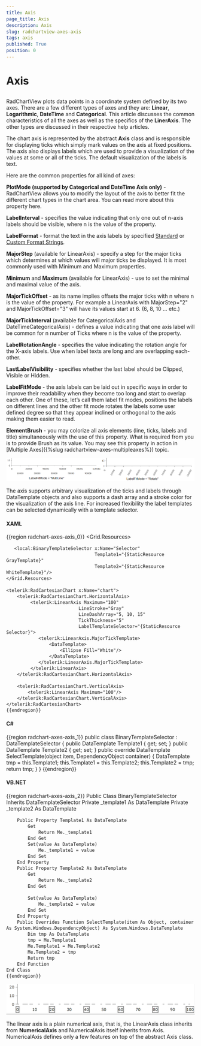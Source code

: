 ```yaml
---
title: Axis
page_title: Axis
description: Axis
slug: radchartview-axes-axis
tags: axis
published: True
position: 0
---
```


# Axis



## 

RadChartView plots data points in a coordinate system defined by its two axes. There are a few different types of axes and they are: __Linear__, __Logarithmic__, __DateTime__ and __Categorical__. This article discusses the common characteristics of all the axes as well as the specifics of the __LinerAxis__. The other types are discussed in their respective help articles.
        

The chart axis is represented by the abstract __Axis__ class and is responsible for displaying ticks which simply mark values on the axis at fixed positions. The axis also displays labels which are used to provide a visualization of the values at some or all of the ticks. The default visualization of the labels is text.
        

Here are the common properties for all kind of axes:
        

__PlotMode (supported by Categorical and DateTime Axis only)__ - RadChartView allows you to modify the layout of the axis to better fit the different chart types in the chart area. You can read more about this property here.
        

__LabelInterval__ - specifies the value indicating that only one out of n-axis labels should be visible, where n is the value of the property.
        

__LabelFormat__ - format the text in the axis labels by specified [ Standard](http://msdn.microsoft.com/en-us/library/az4se3k1.aspx) or [ Custom Format Strings](http://msdn.microsoft.com/en-us/library/8kb3ddd4.aspx).
        

__MajorStep__ (available for LinearAxis) - specify a step for the major ticks which determines at which values will major ticks be displayed. It is most commonly used with Minimum and Maximum properties.
        

__Minimum__ and __Maximum__ (available for LinearAxis) - use to set the minimal and maximal value of the axis.

__MajorTickOffset__ - as its name implies offsets the major ticks with n where n is the value of the property. For example a LinearAxis with MajorStep="2" and MajorTickOffset="3" will have its values start at 6. (6, 8, 10 ... etc.)
        

__MajorTickInterval__ (available for CategoricalAxis and DateTimeCategoricalAxis) - defines a value indicating that one axis label will be common for n number of Ticks where n is the value of the property.
        

__LabelRotationAngle__ -  specifies the value indicating the rotation angle for the X-axis labels. Use when label texts are long and are overlapping each-other.
        

__LastLabelVisibility__ - specifies whether the last label should be Clipped, Visible or Hidden.
        

__LabelFitMode__ - the axis labels can be laid out in specific ways in order to improve their readability when they become too long and start to overlap each other. One of these, let’s call them label fit modes, positions the labels on different lines and the other fit mode rotates the labels some user defined degree so that they appear inclined or orthogonal to the axis making them easier to read.
        

__ElementBrush__ - you may colorize all axis elements (line, ticks, labels and title) simultaneously with the use of this property. What is required from you is to provide Brush as its value. You may see this property in action in [Multiple Axes]({%slug radchartview-axes-multipleaxes%}) topic.

![](images/radchartview-chart_axes_labelfitmode.png)

The axis supports arbitrary visualization of the ticks and labels through DataTemplate objects and also supports a dash array and a stroke color for the visualization of the axis line. For increased flexibility the label templates can be selected dynamically with a template selector.
        

#### __XAML__

{{region radchart-axes-axis_0}}
	<Grid.Resources>
	   <DataTemplate x:Key="GrayTemplate">
	       <Border BorderThickness="2"
	               BorderBrush="Gray">
	           <TextBlock Text="{Binding}"/>
	       </Border>
	   </DataTemplate>
	   <DataTemplate x:Key="WhiteTemplate">
	       <Border BorderThickness="2"
	               BorderBrush="White">
	           <TextBlock Text="{Binding}"/>
	       </Border>
	   </DataTemplate>
	
	   <local:BinaryTemplateSelector x:Name="Selector"
	                                 Template1="{StaticResource GrayTemplate}"
	                                 Template2="{StaticResource WhiteTemplate}"/>
	</Grid.Resources>
	
	<telerik:RadCartesianChart x:Name="chart">
	    <telerik:RadCartesianChart.HorizontalAxis>
	         <telerik:LinearAxis Maximum="100"
	                           LineStroke="Gray"
	                           LineDashArray="5, 10, 15"
	                           TickThickness="5"
	                           LabelTemplateSelector="{StaticResource Selector}">
	            <telerik:LinearAxis.MajorTickTemplate>
	                <DataTemplate>
	                    <Ellipse Fill="White"/>
	                </DataTemplate>
	            </telerik:LinearAxis.MajorTickTemplate>
	         </telerik:LinearAxis>
	    </telerik:RadCartesianChart.HorizontalAxis>
	
	    <telerik:RadCartesianChart.VerticalAxis>
	        <telerik:LinearAxis Maximum="100"/>
	    </telerik:RadCartesianChart.VerticalAxis>
	</telerik:RadCartesianChart>
	{{endregion}}



#### __C#__

{{region radchart-axes-axis_1}}
	public class BinaryTemplateSelector : DataTemplateSelector
	{
	    public DataTemplate Template1
	    {
	        get;
	        set;
	    }
	    public DataTemplate Template2
	    {
	        get;
	        set;
	    }
	    public override DataTemplate SelectTemplate(object item, DependencyObject container)
	    {
	        DataTemplate tmp = this.Template1;
	        this.Template1 = this.Template2;
	        this.Template2 = tmp;
	        return tmp;
	    }
	}
	{{endregion}}



#### __VB.NET__

{{region radchart-axes-axis_2}}
	Public Class BinaryTemplateSelector
	    Inherits DataTemplateSelector
	    Private _template1 As DataTemplate
	    Private _template2 As DataTemplate
	
	    Public Property Template1 As DataTemplate
	        Get
	            Return Me._template1
	        End Get
	        Set(value As DataTemplate)
	            Me._template1 = value
	        End Set
	    End Property
	    Public Property Template2 As DataTemplate
	        Get
	            Return Me._template2
	        End Get
	
	        Set(value As DataTemplate)
	            Me._template2 = value
	        End Set
	    End Property
	    Public Overrides Function SelectTemplate(item As Object, container As System.Windows.DependencyObject) As System.Windows.DataTemplate
	        Dim tmp As DataTemplate
	        tmp = Me.Template1
	        Me.Template1 = Me.Template2
	        Me.Template2 = tmp
	        Return tmp
	    End Function
	End Class
	{{endregion}}

![](images/radchartview-chart_axes_axisconfig.png)

The linear axis is a plain numerical axis, that is, the LinearAxis class inherits from __NumericalAxis__ and NumericalAxis itself inherits from Axis. NumericalAxis  defines only a few features on top of the abstract Axis class.
